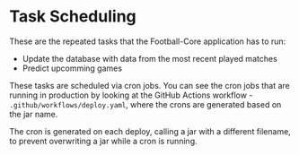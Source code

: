 <h1>Task Scheduling</h1>

These are the repeated tasks that the Football-Core application has to run:

- Update the database with data from the most recent played matches
- Predict upcomming games

These tasks are scheduled via cron jobs. 
You can see the cron jobs that are running in production by looking at the GitHub Actions workflow - `.github/workflows/deploy.yaml`, where the crons are generated based on the jar name.

The cron is generated on each deploy, calling a jar with a different filename, to prevent overwriting a jar while a cron is running.